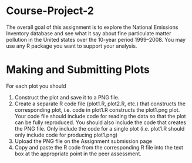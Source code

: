 # Course-Project-2

The overall goal of this assignment is to explore the National Emissions Inventory database and see what it say about fine particulate matter pollution in the United states over the 10-year period 1999–2008. You may use any R package you want to support your analysis.

# Making and Submitting Plots

For each plot you should

1. Construct the plot and save it to a PNG file.
2. Create a separate R code file (plot1.R, plot2.R, etc.) that constructs the corresponding plot, i.e. code in plot1.R constructs the plot1.png plot. Your code file should include code for reading the data so that the plot can be fully reproduced. You should also include the code that creates the PNG file. Only include the code for a single plot (i.e. plot1.R should only include code for producing plot1.png)
3. Upload the PNG file on the Assignment submission page
4. Copy and paste the R code from the corresponding R file into the text box at the appropriate point in the peer assessment.
